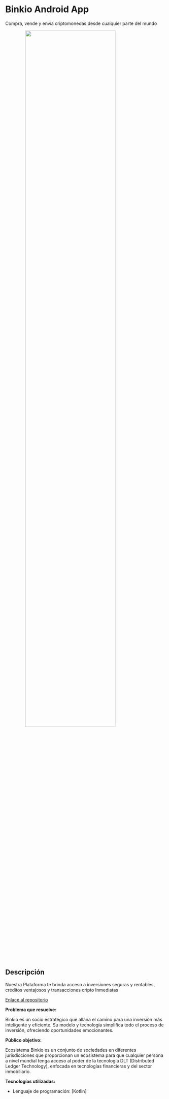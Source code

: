 # Binkio Android App

Compra, vende y envía criptomonedas desde cualquier parte del mundo

<img src="https://assets-global.website-files.com/64cc365f83a983fb66c6383a/64d25808fdf6a68b68f98862_Frame%20418-2.png" align="center" style="height: 75%; width:75%; display: block; margin: 0 auto;"></img>

## Descripción

Nuestra Plataforma te brinda acceso a inversiones seguras y rentables, créditos ventajosos y transacciones cripto Inmediatas

[Enlace al repositorio](https://github.com/BinkioCorp/Binkio-Android-App)

**Problema que resuelve:**

Binkio es un socio estratégico que allana el camino para una inversión más inteligente y eficiente. Su modelo y tecnología simplifica todo el proceso de inversión, ofreciendo oportunidades emocionantes.

**Público objetivo:**

Ecosistema Binkio es un conjunto de sociedades en diferentes jurisdicciones que proporcionan un ecosistema para que cualquier persona a nivel mundial tenga acceso al poder de la tecnología DLT (Distributed Ledger Technology), enfocada en tecnologías financieras y del sector inmobiliario.

**Tecnologías utilizadas:**

* Lenguaje de programación: [Kotlin]
